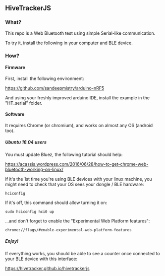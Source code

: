 ## HiveTrackerJS

### What?

This repo is a Web Bluetooth test using simple Serial-like communication.

To try it, install the following in your computer and BLE device.


### How?

#### Firmware

First, install the following environment:

https://github.com/sandeepmistry/arduino-nRF5

And using your freshly improved arduino IDE, install the example in the "HT_serial" folder.



#### Software

It requires Chrome (or chromium), and works on almost any OS (android too).


##### Ubuntu 16.04 users

You must update Bluez, the following tutorial should help:

https://acassis.wordpress.com/2016/06/28/how-to-get-chrome-web-bluetooth-working-on-linux/

If it's the 1st time you're using BLE devices with your linux machine, you might need to check that your OS sees your dongle / BLE hardware:

    hciconfig

If it's off, this command should allow turning it on:

    sudo hciconfig hci0 up

...and don't forget to enable the "Experimental Web Platform features":

    chrome://flags/#enable-experimental-web-platform-features


##### Enjoy!

If everything works, you should be able to see a counter once connected to your BLE device with this interface:

https://hivetracker.github.io/hivetrackerjs

